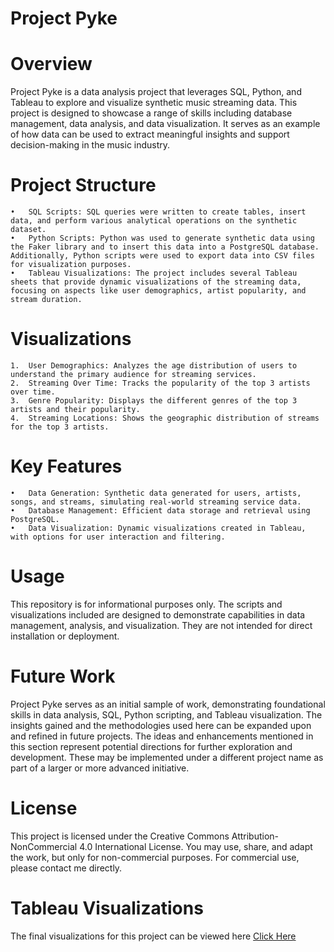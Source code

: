 # Project Pyke

# Overview

Project Pyke is a data analysis project that leverages SQL, Python, and Tableau to explore and visualize synthetic music streaming data. This project is designed to showcase a range of skills including database management, data analysis, and data visualization. It serves as an example of how data can be used to extract meaningful insights and support decision-making in the music industry.

# Project Structure

	•	SQL Scripts: SQL queries were written to create tables, insert data, and perform various analytical operations on the synthetic dataset.
	•	Python Scripts: Python was used to generate synthetic data using the Faker library and to insert this data into a PostgreSQL database. Additionally, Python scripts were used to export data into CSV files for visualization purposes.
	•	Tableau Visualizations: The project includes several Tableau sheets that provide dynamic visualizations of the streaming data, focusing on aspects like user demographics, artist popularity, and stream duration.

# Visualizations

	1.	User Demographics: Analyzes the age distribution of users to understand the primary audience for streaming services.
	2.	Streaming Over Time: Tracks the popularity of the top 3 artists over time.
	3.	Genre Popularity: Displays the different genres of the top 3 artists and their popularity.
	4.	Streaming Locations: Shows the geographic distribution of streams for the top 3 artists.

# Key Features

	•	Data Generation: Synthetic data generated for users, artists, songs, and streams, simulating real-world streaming service data.
	•	Database Management: Efficient data storage and retrieval using PostgreSQL.
	•	Data Visualization: Dynamic visualizations created in Tableau, with options for user interaction and filtering.

# Usage

This repository is for informational purposes only. The scripts and visualizations included are designed to demonstrate capabilities in data management, analysis, and visualization. They are not intended for direct installation or deployment.

# Future Work

Project Pyke serves as an initial sample of work, demonstrating foundational skills in data analysis, SQL, Python scripting, and Tableau visualization. The insights gained and the methodologies used here can be expanded upon and refined in future projects. The ideas and enhancements mentioned in this section represent potential directions for further exploration and development. These may be implemented under a different project name as part of a larger or more advanced initiative.

# License

This project is licensed under the Creative Commons Attribution-NonCommercial 4.0 International License. You may use, share, and adapt the work, but only for non-commercial purposes. For commercial use, please contact me directly.

# Tableau Visualizations

The final visualizations for this project can be viewed here [Click Here](https://public.tableau.com/app/profile/cyrus.zad/viz/ProjectPyke/ProjectPyke)